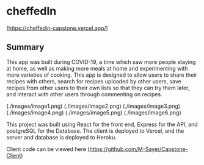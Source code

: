 # cheffedIn

(https://cheffedin-capstone.vercel.app/)

## Summary

This app was built during COVID-19, a time which saw more people staying at home, as well as making more meals at home and experimenting with more varieties of cooking. This app is designed to allow users to share their recipes with others, search for recipes uploaded by other users, save recipes from other users to their own lists so that they can try them later, and interact with other users through commenting on recipes.

(./images/image1.png)
(./images/image2.png)
(./images/image3.png)
(./images/image4.png)
(./images/image5.png)
(./images/image6.png)


This project was built using React for the front end, Express for the API, and postgreSQL for the Database. The client is deployed to Vercel, and the server and database is deployed to Heroku. 

Client code can be viewed here (https://github.com/M-Sayer/Capstone-Client)